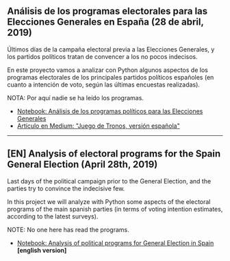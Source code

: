 ## Análisis de los programas electorales para las Elecciones Generales en España (28 de abril, 2019)

Últimos días de la campaña electoral previa a las Elecciones Generales, y los partidos políticos tratan de convencer a los no pocos indecisos.

En este proyecto vamos a analizar con Python algunos aspectos de los programas electorales de los principales partidos políticos españoles (en cuanto a intención de voto, según las últimas encuestas realizadas).

NOTA: Por aquí nadie se ha leído los programas.

* [Notebook: Análisis de los programas políticos para las Elecciones Generales](https://nbviewer.jupyter.org/github/pyjaime/elecciones-2019-28a/blob/master/elecciones-generales-2019-28a.ipynb)
* [Artículo en Medium: "Juego de Tronos, versión española"](https://medium.com/metadatos/juego-de-tronos-versi%C3%B3n-espa%C3%B1ola-fff39cf35adc)

--------------------------

## [EN] Analysis of electoral programs for the Spain General Election (April 28th, 2019)

Last days of the political campaign prior to the General Election, and the parties try to convince the indecisive few.

In this project we will analyze with Python some aspects of the electoral programs of the main spanish parties (in terms of voting intention estimates, according to the latest surveys).

NOTE: No one here has read the programs.

* [Notebook: Analysis of political programs for General Election in Spain](https://nbviewer.jupyter.org/github/pyjaime/elecciones-2019-28a/blob/master/general-election-2019-28a.ipynb) **[english version]**
